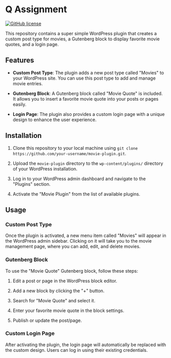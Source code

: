 # Q Assignment

[![GitHub license](https://img.shields.io/badge/version-1.0.0-orange)](https://github.com/dngstudio/q-assignment/LICENSE)



This repository contains a super simple WordPress plugin that creates a custom post type for movies, a Gutenberg block to display favorite movie quotes, and a login page.

## Features

- **Custom Post Type**: The plugin adds a new post type called "Movies" to your WordPress site. You can use this post type to add and manage movie entries.

- **Gutenberg Block**: A Gutenberg block called "Movie Quote" is included. It allows you to insert a favorite movie quote into your posts or pages easily.

- **Login Page**: The plugin also provides a custom login page with a unique design to enhance the user experience.

## Installation

1. Clone this repository to your local machine using `git clone https://github.com/your-username/movie-plugin.git`.

2. Upload the `movie-plugin` directory to the `wp-content/plugins/` directory of your WordPress installation.

3. Log in to your WordPress admin dashboard and navigate to the "Plugins" section.

4. Activate the "Movie Plugin" from the list of available plugins.

## Usage

### Custom Post Type

Once the plugin is activated, a new menu item called "Movies" will appear in the WordPress admin sidebar. Clicking on it will take you to the movie management page, where you can add, edit, and delete movies.

### Gutenberg Block

To use the "Movie Quote" Gutenberg block, follow these steps:

1. Edit a post or page in the WordPress block editor.

2. Add a new block by clicking the "+" button.

3. Search for "Movie Quote" and select it.

4. Enter your favorite movie quote in the block settings.

5. Publish or update the post/page.

### Custom Login Page

After activating the plugin, the login page will automatically be replaced with the custom design. Users can log in using their existing credentials.
